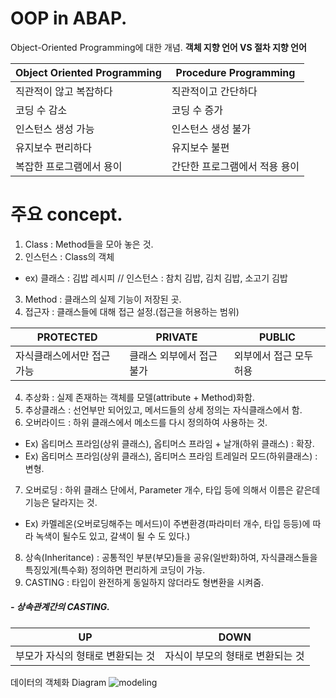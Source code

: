 # OOP in ABAP.

Object-Oriented Programming에 대한 개념.
**객체 지향 언어 VS 절차 지향 언어**

|Object Oriented Programming  | Procedure Programming |
|--|--|
|직관적이 않고 복잡하다  | 직관적이고 간단하다 |
| 코딩 수 감소 | 코딩 수 증가 |
| 인스턴스 생성 가능 | 인스턴스 생성 불가 |
| 유지보수 편리하다 | 유지보수 불편 |
| 복잡한 프로그램에서 용이 | 간단한 프로그램에서 적용 용이 |

# 주요 concept.

 1. Class : Method들을 모아 놓은 것.
 2. 인스턴스 :  Class의 객체
 - ex) 클래스 : 김밥 레시피 // 인스턴스 : 참치 김밥, 김치 김밥, 소고기 김밥
 3. Method : 클래스의 실제 기능이 저장된 곳.
 4. 접근자 : 클래스들에 대해 접근 설정.(접근을 허용하는 범위)
 
|PROTECTED|PRIVATE|PUBLIC|
|----------------|---|---|
|자식클래스에서만 접근 가능|클래스 외부에서 접근 불가|외부에서 접근 모두 허용|

 4. 추상화 : 실제 존재하는 객체를 모델(attribute + Method)화함. 
 5. 추상클래스 : 선언부만 되어있고, 메서드들의 상세 정의는  자식클래스에서 함.
 6. 오버라이드 : 하위 클래스에서 메소드를 다시 정의하여 사용하는 것.
- Ex) 옵티머스 프라임(상위 클래스), 옵티머스 프라임 + 날개(하위 클래스) : 확장.
- Ex) 옵티머스 프라임(상위 클래스), 옵티머스 프라임 트레일러 모드(하위클래스) : 변형.
 7. 오버로딩 :  하위 클래스 단에서, Parameter 개수, 타입 등에 의해서 이름은 같은데 기능은 달라지는 것. 
- Ex) 카멜레온(오버로딩해주는 메서드)이 주변환경(파라미터 개수, 타입 등등)에 따라 녹색이 될수도 있고, 갈색이 될 수 도 있다.)
8. 상속(Inheritance) : 공통적인 부분(부모)들을 공유(일반화)하여, 자식클래스들을 특징있게(특수화) 정의하면 편리하게 코딩이 가능.
9.  CASTING :  타입이 완전하게 동일하지 않더라도 형변환을 시켜줌.
#####                - 상속관계간의 CASTING.
| UP | DOWN|
|--|--|
| 부모가 자식의 형태로 변환되는 것 | 자식이 부모의 형태로 변환되는 것 |

데이터의 객체화 Diagram
![modeling](https://user-images.githubusercontent.com/44318904/48311933-8e75e880-e5ea-11e8-86dd-bec98afd8325.gif)
    
